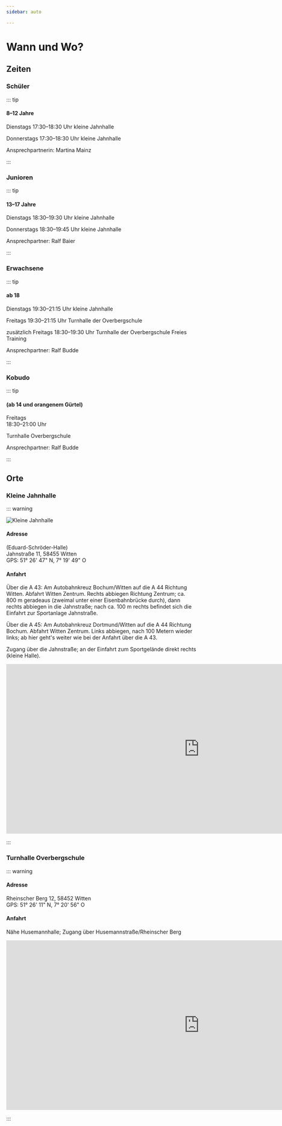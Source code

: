 ```yaml
---
sidebar: auto

---
```

# Wann und Wo?

## Zeiten

### Schüler

::: tip

#### 8–12 Jahre

Dienstags
17:30–18:30 Uhr
kleine Jahnhalle

Donnerstags
17:30–18:30 Uhr
kleine Jahnhalle

Ansprechpartnerin: Martina Mainz

:::

### Junioren

::: tip

#### 13–17 Jahre

Dienstags
18:30–19:30 Uhr
kleine Jahnhalle

Donnerstags
18:30–19:45 Uhr
kleine Jahnhalle

Ansprechpartner: Ralf Baier

:::

### Erwachsene

::: tip

#### ab 18

Dienstags
19:30–21:15 Uhr
kleine Jahnhalle

Freitags
19:30–21:15 Uhr
Turnhalle der Overbergschule

zusätzlich Freitags
18:30–19:30 Uhr
Turnhalle der Overbergschule
Freies Training

Ansprechpartner: Ralf Budde

:::

### Kobudo

::: tip

#### (ab 14 und orangenem Gürtel)

Freitags  
18:30–21:00 Uhr

Turnhalle Overbergschule

Ansprechpartner: Ralf Budde

:::

## Orte

### Kleine Jahnhalle

::: warning

![Kleine Jahnhalle](/img/jahnhalle.jpg)

#### Adresse

(Eduard-Schröder-Halle)  
Jahnstraße 11, 58455 Witten  
GPS: 51° 26' 47" N, 7° 19' 49" O

#### Anfahrt

Über die A 43: Am Autobahnkreuz Bochum/Witten auf die A 44 Richtung Witten. Abfahrt Witten Zentrum. Rechts abbiegen Richtung Zentrum; ca. 800 m geradeaus (zweimal unter einer Eisenbahnbrücke durch), dann rechts abbiegen in die Jahnstraße; nach ca. 100 m rechts befindet sich die Einfahrt zur Sportanlage Jahnstraße.

Über die A 45: Am Autobahnkreuz Dortmund/Witten auf die A 44 Richtung Bochum. Abfahrt Witten Zentrum. Links abbiegen, nach 100 Metern wieder links; ab hier geht's weiter wie bei der Anfahrt über die A 43.

Zugang über die Jahnstraße; an der Einfahrt zum Sportgelände direkt rechts (kleine Halle).

<iframe class="googleMaps" src="https://www.google.com/maps/embed?pb=!1m14!1m8!1m3!1d9946.534998904579!2d7.321360973323033!3d51.446519716732816!3m2!1i1024!2i768!4f13.1!3m3!1m2!1s0x47b921fae29ae21b%3A0xb8e616d3fb2356d!2sJahnhalle+Witten!5e0!3m2!1sde!2sde!4v1515680090067" width="1024" height="450" frameborder="0" style="border:0" allowfullscreen></iframe>

:::

### Turnhalle Overbergschule

::: warning

#### Adresse

Rheinscher Berg 12, 58452 Witten  
GPS: 51° 26' 11" N, 7° 20' 56" O

#### Anfahrt

Nähe Husemannhalle; Zugang über Husemannstraße/Rheinscher Berg

<iframe class="googleMaps" src="https://www.google.com/maps/embed?pb=!1m18!1m12!1m3!1d2091.4544699771022!2d7.34618651998421!3d51.4366251989116!2m3!1f0!2f0!3f0!3m2!1i1024!2i768!4f13.1!3m3!1m2!1s0x47b922197498df23%3A0xa299360d63f14bf3!2sOverbergschule!5e0!3m2!1sde!2sde!4v1515680638888" width="1024" height="450" frameborder="0" style="border:0" allowfullscreen></iframe>

:::

<fussnote />